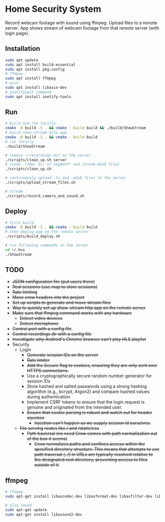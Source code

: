 # Home Security System
Record webcam footage with sound using ffmpeg.
Upload files to a remote server.
App shows stream of webcam footage from that remote server (with login page).

## Installation
```bash
sudo apt update
sudo apt install build-essential
sudo apt install pkg-config
# ffmpeg
sudo apt install ffmpeg
# asio
sudo apt install libasio-dev
# inotifywait command
sudo apt install inotify-tools
```

## Run
```bash
# build and run locally
cmake -B build -S . && cmake --build build && ./build/ShowStream
# build show-stream http app
cmake -B build -S . && cmake --build build
# run locally
./build/ShowStream

# remove ~/recordings dir on the server
./scripts/clean_up.sh server
# clean ./tmp/ dir of segment* and stream.m3u8 files
./scripts/clean_up.sh

# continuously upload .ts and .m3u8 files to the server
./scripts/upload_stream_files.sh

# stream
./scripts/record_camera_and_sound.sh
```

## Deploy
```bash
# first build
cmake -B build -S . && cmake --build build
# then deploy app on the remote server
./scripts/build_deploy.sh

# run following commands on the server
cd ~/.hss
./ShowStream
```

## TODO
- ~~JSON configuration file (put users there)~~
- ~~Real sessions (use map to store sessions)~~
- ~~Rate limiting~~
- ~~Move crow headers into the project~~
- ~~Set up scripts to generate and move stream files~~
- ~~Way to quickly set up show-stream http app on the remote server~~
- ~~Make sure that ffmpeg command works with any hardware~~
    - ~~Detect video devices~~
    - ~~Detect microphone~~
- ~~Control port with a config file~~
- ~~Control recordings dir with a config file~~
- ~~Investigate why Android's Chrome browser can't play HLS playlist~~
- Security
    - Login
        - ~~Generate session IDs on the server~~
        - ~~Rate limiter~~
        - ~~Add the Secure flag to cookies, ensuring they are only sent over HTTPS connections.~~
        - Use a cryptographically secure random number generator for session IDs
        - Store hashed and salted passwords using a strong hashing algorithm (e.g., bcrypt, Argon2) and compare hashed values during authentication
        - Implement CSRF tokens to ensure that the login request is genuine and originated from the intended user.
        - ~~Ensure that cookie parsing is robust and watch out for header injection~~
            - ~~Injection can't happen as we supply session id ourselves.~~
    - ~~File serving routes like / and /static/css~~
        - ~~Path traversal (no need Crow comes with path normalization out of the box it seems)~~
            - ~~Crow normalizes paths and confines access within the specified directory structure. This means that attempts to use path traversal (../) in URLs are typically resolved relative to the designated root directory, preventing access to files outside of it.~~

## ffmpeg
```bash
# ffmpeg
sudo apt-get install libavcodec-dev libavformat-dev libavfilter-dev libavdevice-dev libavutil-dev libswscale-dev libswresample-dev

# alsa sound
sudo apt-get update
sudo apt-get install libasound2-dev
```
